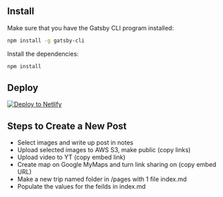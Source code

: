 ## Install

Make sure that you have the Gatsby CLI program installed:

```sh
npm install -g gatsby-cli
```

Install the dependencies:

```sh
npm install
```

## Deploy

[![Deploy to Netlify](https://www.netlify.com/img/deploy/button.svg)](https://app.netlify.com/start/deploy?repository=https://github.com/ktmock13/adventure-heads)

## Steps to Create a New Post

- Select images and write up post in notes
- Upload selected images to AWS S3, make public (copy links)
- Upload video to YT (copy embed link)
- Create map on Google MyMaps and turn link sharing on (copy embed URL)
- Make a new trip named folder in /pages with 1 file index.md
- Populate the values for the feilds in index.md
